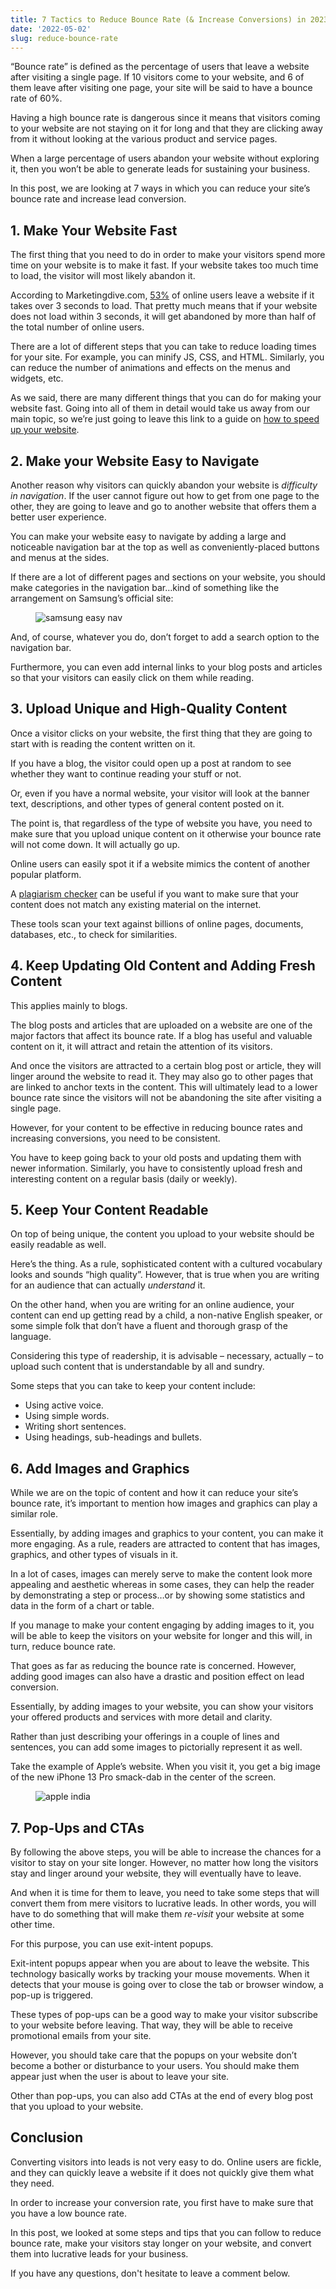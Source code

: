 ```yaml
---
title: 7 Tactics to Reduce Bounce Rate (& Increase Conversions) in 2023
date: '2022-05-02'
slug: reduce-bounce-rate
---
```

<!-- wp:paragraph -->
<p>“Bounce rate” is defined as the percentage of users that leave a website after visiting a single page. If 10 visitors come to your website, and 6 of them leave after visiting one page, your site will be said to have a bounce rate of 60%.</p>
<!-- /wp:paragraph -->

<!-- wp:paragraph -->
<p>Having a high bounce rate is dangerous since it means that visitors coming to your website are not staying on it for long and that they are clicking away from it without looking at the various product and service pages.</p>
<!-- /wp:paragraph -->

<!-- wp:paragraph -->
<p>When a large percentage of users abandon your website without exploring it, then you won’t be able to generate leads for sustaining your business.</p>
<!-- /wp:paragraph -->

<!-- wp:paragraph -->
<p>In this post, we are looking at 7 ways in which you can reduce your site’s bounce rate and increase lead conversion.</p>
<!-- /wp:paragraph -->

<!-- wp:heading -->
<h2>1. Make Your Website Fast</h2>
<!-- /wp:heading -->

<!-- wp:paragraph -->
<p>The first thing that you need to do in order to make your visitors spend more time on your website is to make it fast. If your website takes too much time to load, the visitor will most likely abandon it.</p>
<!-- /wp:paragraph -->

<!-- wp:paragraph -->
<p>According to Marketingdive.com, <a href="https://www.marketingdive.com/news/google-53-of-mobile-users-abandon-sites-that-take-over-3-seconds-to-load/426070/#:~:text=New%20research%20by%20Google%20has,t%20load%20within%20three%20seconds.">53%</a> of online users leave a website if it takes over 3 seconds to load. That pretty much means that if your website does not load within 3 seconds, it will get abandoned by more than half of the total number of online users.</p>
<!-- /wp:paragraph -->

<!-- wp:paragraph -->
<p>There are a lot of different steps that you can take to reduce loading times for your site. For example, you can minify JS, CSS, and HTML. Similarly, you can reduce the number of animations and effects on the menus and widgets, etc.</p>
<!-- /wp:paragraph -->

<!-- wp:paragraph -->
<p>As we said, there are many different things that you can do for making your website fast. Going into all of them in detail would take us away from our main topic, so we’re just going to leave this link to a guide on <a href="https://www.waytoidea.com/speed-up-wordpress-website/" data-type="URL" data-id="https://www.waytoidea.com/speed-up-wordpress-website/" target="_blank" rel="noreferrer noopener">how to speed up your website</a>.</p>
<!-- /wp:paragraph -->

<!-- wp:heading -->
<h2>2. Make your Website Easy to Navigate</h2>
<!-- /wp:heading -->

<!-- wp:paragraph -->
<p>Another reason why visitors can quickly abandon your website is <em>difficulty in navigation</em>. If the user cannot figure out how to get from one page to the other, they are going to leave and go to another website that offers them a better user experience.</p>
<!-- /wp:paragraph -->

<!-- wp:paragraph -->
<p>You can make your website easy to navigate by adding a large and noticeable navigation bar at the top as well as conveniently-placed buttons and menus at the sides.</p>
<!-- /wp:paragraph -->

<!-- wp:paragraph -->
<p>If there are a lot of different pages and sections on your website, you should make categories in the navigation bar…kind of something like the arrangement on Samsung’s official site:</p>
<!-- /wp:paragraph -->

<!-- wp:image {"align":"center","id":6477,"sizeSlug":"large","linkDestination":"none"} -->
<div class="wp-block-image"><figure class="aligncenter size-large"><img src="https://www.waytoidea.com/wp-content/uploads/2022/05/samsung-easy-nav-1024x494.png" alt="samsung easy nav" class="wp-image-6477"/></figure></div>
<!-- /wp:image -->

<!-- wp:paragraph -->
<p>And, of course, whatever you do, don’t forget to add a search option to the navigation bar.&nbsp;</p>
<!-- /wp:paragraph -->

<!-- wp:paragraph -->
<p>Furthermore, you can even add internal links to your blog posts and articles so that your visitors can easily click on them while reading.</p>
<!-- /wp:paragraph -->

<!-- wp:heading -->
<h2>3. Upload Unique and High-Quality Content</h2>
<!-- /wp:heading -->

<!-- wp:paragraph -->
<p>Once a visitor clicks on your website, the first thing that they are going to start with is reading the content written on it.</p>
<!-- /wp:paragraph -->

<!-- wp:paragraph -->
<p>If you have a blog, the visitor could open up a post at random to see whether they want to continue reading your stuff or not.</p>
<!-- /wp:paragraph -->

<!-- wp:paragraph -->
<p>Or, even if you have a normal website, your visitor will look at the banner text, descriptions, and other types of general content posted on it.</p>
<!-- /wp:paragraph -->

<!-- wp:paragraph -->
<p>The point is, that regardless of the type of website you have, you need to make sure that you upload unique content on it otherwise your bounce rate will not come down. It will actually go up.</p>
<!-- /wp:paragraph -->

<!-- wp:paragraph -->
<p>Online users can easily spot it if a website mimics the content of another popular platform.</p>
<!-- /wp:paragraph -->

<!-- wp:paragraph -->
<p>A <a href="https://www.paraphraser.io/plagiarism-checker" data-type="URL" data-id="https://www.paraphraser.io/plagiarism-checker" target="_blank" rel="noreferrer noopener">plagiarism checker</a> can be useful if you want to make sure that your content does not match any existing material on the internet.</p>
<!-- /wp:paragraph -->

<!-- wp:paragraph -->
<p>These tools scan your text against billions of online pages, documents, databases, etc., to check for similarities.</p>
<!-- /wp:paragraph -->

<!-- wp:heading -->
<h2>4. Keep Updating Old Content and Adding Fresh Content</h2>
<!-- /wp:heading -->

<!-- wp:paragraph -->
<p>This applies mainly to blogs.</p>
<!-- /wp:paragraph -->

<!-- wp:paragraph -->
<p>The blog posts and articles that are uploaded on a website are one of the major factors that affect its bounce rate. If a blog has useful and valuable content on it, it will attract and retain the attention of its visitors.</p>
<!-- /wp:paragraph -->

<!-- wp:paragraph -->
<p>And once the visitors are attracted to a certain blog post or article, they will linger around the website to read it. They may also go to other pages that are linked to anchor texts in the content. This will ultimately lead to a lower bounce rate since the visitors will not be abandoning the site after visiting a single page.</p>
<!-- /wp:paragraph -->

<!-- wp:paragraph -->
<p>However, for your content to be effective in reducing bounce rates and increasing conversions, you need to be consistent.</p>
<!-- /wp:paragraph -->

<!-- wp:paragraph -->
<p>You have to keep going back to your old posts and updating them with newer information. Similarly, you have to consistently upload fresh and interesting content on a regular basis (daily or weekly).</p>
<!-- /wp:paragraph -->

<!-- wp:heading -->
<h2>5. Keep Your Content Readable</h2>
<!-- /wp:heading -->

<!-- wp:paragraph -->
<p>On top of being unique, the content you upload to your website should be easily readable as well.</p>
<!-- /wp:paragraph -->

<!-- wp:paragraph -->
<p>Here’s the thing. As a rule, sophisticated content with a cultured vocabulary looks and sounds “high quality”. However, that is true when you are writing for an audience that can actually <em>understand</em> it.</p>
<!-- /wp:paragraph -->

<!-- wp:paragraph -->
<p>On the other hand, when you are writing for an online audience, your content can end up getting read by a child, a non-native English speaker, or some simple folk that don’t have a fluent and thorough grasp of the language.</p>
<!-- /wp:paragraph -->

<!-- wp:paragraph -->
<p>Considering this type of readership, it is advisable – necessary, actually – to upload such content that is understandable by all and sundry.</p>
<!-- /wp:paragraph -->

<!-- wp:paragraph -->
<p>Some steps that you can take to keep your content include:</p>
<!-- /wp:paragraph -->

<!-- wp:list -->
<ul><li>Using active voice.</li><li>Using simple words.</li><li>Writing short sentences.</li><li>Using headings, sub-headings and bullets.</li></ul>
<!-- /wp:list -->

<!-- wp:heading -->
<h2>6. Add Images and Graphics</h2>
<!-- /wp:heading -->

<!-- wp:paragraph -->
<p>While we are on the topic of content and how it can reduce your site’s bounce rate, it’s important to mention how images and graphics can play a similar role.</p>
<!-- /wp:paragraph -->

<!-- wp:paragraph -->
<p>Essentially, by adding images and graphics to your content, you can make it more engaging. As a rule, readers are attracted to content that has images, graphics, and other types of visuals in it.</p>
<!-- /wp:paragraph -->

<!-- wp:paragraph -->
<p>In a lot of cases, images can merely serve to make the content look more appealing and aesthetic whereas in some cases, they can help the reader by demonstrating a step or process…or by showing some statistics and data in the form of a chart or table.</p>
<!-- /wp:paragraph -->

<!-- wp:paragraph -->
<p>If you manage to make your content engaging by adding images to it, you will be able to keep the visitors on your website for longer and this will, in turn, reduce bounce rate.</p>
<!-- /wp:paragraph -->

<!-- wp:paragraph -->
<p>That goes as far as reducing the bounce rate is concerned. However, adding good images can also have a drastic and position effect on lead conversion.</p>
<!-- /wp:paragraph -->

<!-- wp:paragraph -->
<p>Essentially, by adding images to your website, you can show your visitors your offered products and services with more detail and clarity.</p>
<!-- /wp:paragraph -->

<!-- wp:paragraph -->
<p>Rather than just describing your offerings in a couple of lines and sentences, you can add some images to pictorially represent it as well.</p>
<!-- /wp:paragraph -->

<!-- wp:paragraph -->
<p>Take the example of Apple’s website. When you visit it, you get a big image of the new iPhone 13 Pro smack-dab in the center of the screen.</p>
<!-- /wp:paragraph -->

<!-- wp:image {"align":"center","id":6476,"sizeSlug":"large","linkDestination":"none"} -->
<div class="wp-block-image"><figure class="aligncenter size-large"><img src="https://www.waytoidea.com/wp-content/uploads/2022/05/apple-india-1024x494.png" alt="apple india" class="wp-image-6476"/></figure></div>
<!-- /wp:image -->

<!-- wp:heading -->
<h2>7. Pop-Ups and CTAs</h2>
<!-- /wp:heading -->

<!-- wp:paragraph -->
<p>By following the above steps, you will be able to increase the chances for a visitor to stay on your site longer. However, no matter how long the visitors stay and linger around your website, they will eventually have to leave.</p>
<!-- /wp:paragraph -->

<!-- wp:paragraph -->
<p>And when it is time for them to leave, you need to take some steps that will convert them from mere visitors to lucrative leads. In other words, you will have to do something that will make them <em>re-visit </em>your website at some other time.</p>
<!-- /wp:paragraph -->

<!-- wp:paragraph -->
<p>For this purpose, you can use exit-intent popups.</p>
<!-- /wp:paragraph -->

<!-- wp:paragraph -->
<p>Exit-intent popups appear when you are about to leave the website. This technology basically works by tracking your mouse movements. When it detects that your mouse is going over to close the tab or browser window, a pop-up is triggered.</p>
<!-- /wp:paragraph -->

<!-- wp:paragraph -->
<p>These types of pop-ups can be a good way to make your visitor subscribe to your website before leaving. That way, they will be able to receive promotional emails from your site.</p>
<!-- /wp:paragraph -->

<!-- wp:paragraph -->
<p>However, you should take care that the popups on your website don’t become a bother or disturbance to your users. You should make them appear just when the user is about to leave your site.</p>
<!-- /wp:paragraph -->

<!-- wp:paragraph -->
<p>Other than pop-ups, you can also add CTAs at the end of every blog post that you upload to your website.&nbsp;</p>
<!-- /wp:paragraph -->

<!-- wp:heading -->
<h2>Conclusion</h2>
<!-- /wp:heading -->

<!-- wp:paragraph -->
<p>Converting visitors into leads is not very easy to do. Online users are fickle, and they can quickly leave a website if it does not quickly give them what they need.</p>
<!-- /wp:paragraph -->

<!-- wp:paragraph -->
<p>In order to increase your conversion rate, you first have to make sure that you have a low bounce rate.</p>
<!-- /wp:paragraph -->

<!-- wp:paragraph -->
<p>In this post, we looked at some steps and tips that you can follow to reduce bounce rate, make your visitors stay longer on your website, and convert them into lucrative leads for your business.</p>
<!-- /wp:paragraph -->

<!-- wp:paragraph -->
<p>If you have any questions, don't hesitate to leave a comment below.</p>
<!-- /wp:paragraph -->
